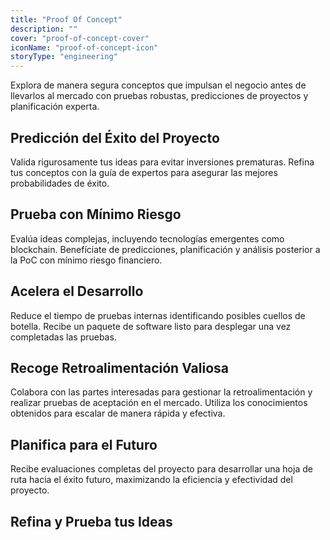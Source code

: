 ```yaml
---
title: "Proof Of Concept"
description: ""
cover: "proof-of-concept-cover"
iconName: "proof-of-concept-icon"
storyType: "engineering"
---
```


Explora de manera segura conceptos que impulsan el negocio antes de llevarlos al mercado con pruebas robustas, predicciones de proyectos y planificación experta.

## Predicción del Éxito del Proyecto

Valida rigurosamente tus ideas para evitar inversiones prematuras. Refina tus conceptos con la guía de expertos para asegurar las mejores probabilidades de éxito.

## Prueba con Mínimo Riesgo

Evalúa ideas complejas, incluyendo tecnologías emergentes como blockchain. Benefíciate de predicciones, planificación y análisis posterior a la PoC con mínimo riesgo financiero.

## Acelera el Desarrollo

Reduce el tiempo de pruebas internas identificando posibles cuellos de botella. Recibe un paquete de software listo para desplegar una vez completadas las pruebas.

## Recoge Retroalimentación Valiosa

Colabora con las partes interesadas para gestionar la retroalimentación y realizar pruebas de aceptación en el mercado. Utiliza los conocimientos obtenidos para escalar de manera rápida y efectiva.

## Planifica para el Futuro

Recibe evaluaciones completas del proyecto para desarrollar una hoja de ruta hacia el éxito futuro, maximizando la eficiencia y efectividad del proyecto.

## Refina y Prueba tus Ideas

